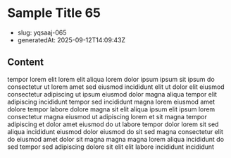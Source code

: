 # Sample Title 65

- slug: yqsaaj-065
- generatedAt: 2025-09-12T14:09:43Z

## Content
tempor lorem elit lorem elit aliqua lorem dolor ipsum ipsum sit ipsum do consectetur ut lorem amet sed eiusmod incididunt elit ut dolor elit eiusmod consectetur adipiscing ut ipsum eiusmod dolor magna aliqua tempor elit adipiscing incididunt tempor sed incididunt magna lorem eiusmod amet dolore tempor labore dolore magna sit elit aliqua ipsum elit ipsum lorem consectetur magna eiusmod ut adipiscing lorem et sit magna tempor adipiscing et dolor amet eiusmod do ut labore tempor dolor lorem sit sed aliqua incididunt eiusmod dolor eiusmod do sit sed magna consectetur elit do eiusmod amet dolor sit magna magna magna lorem aliqua incididunt do sed tempor sed adipiscing dolore sit elit elit labore incididunt incididunt
